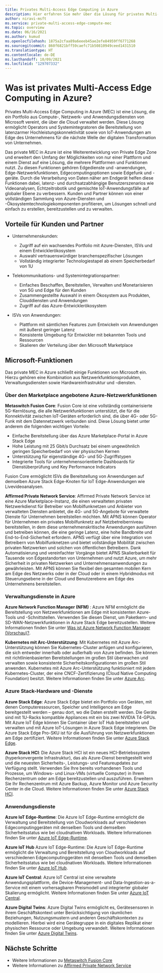 ```yaml
---
title: Privates Multi-Access Edge Computing in Azure
description: Hier erfahren Sie mehr über die Lösung für privates Multi-Access Edge Computing (MEC) in Azure, die ein Portfolio aus Compute-, Netzwerk- und Anwendungsdiensten von Microsoft vereint, die über die Cloud verwaltet werden.
author: niravi-msft
ms.service: private-multi-access-edge-compute-mec
ms.topic: overview
ms.date: 06/16/2021
ms.author: kumud
ms.openlocfilehash: 1875a2cfaa89a6eeeb45ae2efe84959ff6771268
ms.sourcegitcommit: 860f6821bff59caefc71b50810949ceed1431510
ms.translationtype: HT
ms.contentlocale: de-DE
ms.lasthandoff: 10/09/2021
ms.locfileid: "129707332"
---
```

# <a name="what-is-azure-private-multi-access-edge-compute"></a>Was ist privates Multi-Access Edge Computing in Azure?

Privates Multi-Access Edge Computing in Azure (MEC) ist eine Lösung, die ein Portfolio aus Compute-, Netzwerk- und Anwendungsdiensten von Microsoft vereint, die über die Cloud verwaltet werden. Diese Lösung ermöglicht Operators und Systemintegratoren die Bereitstellung von latenzarmer Hochleistungskonnektivität sowie von IoT-Anwendungen am Edge des Unternehmens für die nächste Welle der digitalen Transformation von Unternehmen. 

Das private MEC in Azure ist eine Weiterentwicklung von Private Edge Zone und erweitert den Umfang der Möglichkeiten von nur einer Plattform und einem Dienst auf eine Lösung, die mehrere Plattformen und Funktionen nutzt. Zu diesen Funktionen gehören Edgedienste und -anwendungen, Edge-Netzwerkfunktionen, Edgecomputingoptionen sowie Edgefunk und -geräte. Durch die Verarbeitung von Daten näher am Endgerät helfen diese Funktionen dabei, latenz- und durchsatzabhängige Benutzerszenarios wie Videoanalysen, Echtzeitrobotik und gemischte IoT-Anwendungsfälle auf globaler Ebene zu verbessern. Kunden und Partner können von einer vollständigen Sammlung von Azure-Diensten und -Ökosystemtechnologiekomponenten profitieren, um Lösungen schnell und einfach zu erstellen, bereitzustellen und zu verwalten. 

## <a name="benefits-to-customers-and-partners"></a>Vorteile für Kunden und Partner
- Unternehmenskunden:
    - Zugriff auf ein wachsendes Portfolio mit Azure-Diensten, ISVs und einem Entwicklerökosystem
    - Auswahl vertrauenswürdiger branchenspezifischer Lösungen
    - Vollständig integrierter Technologiestapel ab einem Speicherbedarf von 1U

- Telekommunikations- und Systemintegrationspartner:
    - Einfaches Beschaffen, Bereitstellen, Verwalten und Monetarisieren von 5G und Edge für den Kunden
    - Zusammengestellte Auswahl in einem Ökosystem aus Produkten, Clouddiensten und Anwendungen
    - Zugriff auf das Azure-Entwicklerökosystem

- ISVs von Anwendungen:
    - Plattform mit sämtlichen Features zum Entwickeln von Anwendungen mit äußerst geringer Latenz 
    - Konsistente Umgebung für Entwickler mit bekannten Tools und Ressourcen
    - Skalieren der Verteilung über den Microsoft Marketplace

## <a name="microsoft-capabilities"></a>Microsoft-Funktionen
Das private MEC in Azure schließt einige Funktionen von Microsoft ein. Hierzu gehören eine Kombination aus Netzwerkfunktionsprodukten, Verwaltungsdiensten sowie Hardwareinfrastruktur und -diensten. 

### <a name="azure-network-functions-offered-via-marketplace"></a>Über den Marketplace angebotene Azure-Netzwerkfunktionen

**Metaswitch Fusion Core**: Fusion Core ist eine vollständig containerisierte 5G-Kernlösung, die alle Netzwerkfunktionen unterstützt, die für die Konnektivität zwischen IoT-Geräten erforderlich sind, die über 4G- oder 5G-Funk mit dem Datennetzwerk verbunden sind. Diese Lösung bietet unter anderem die folgenden wichtigen Vorteile:
 - Einfache Bereitstellung über das Azure Marketplace-Portal in Azure Stack Edge
 - Hohe Leistung mit 25 Gbit/s Durchsatz bei einem ungewöhnlich geringen Speicherbedarf von vier physischen Kernen
 - Unterstützung für eigenständige 4G- und 5G-Zugriffstypen
 - Integrierte Tools für unternehmensorientierte Dashboards für Dienstüberprüfung und Key Performance Indicators 
 
Fusion Core ermöglicht ISVs die Bereitstellung von Anwendungen auf demselben Azure Stack Edge-Knoten für IoT Edge-Anwendungen wie Livevideoanalysen. 

**Affirmed Private Network Service**: Affirmed Private Network Service ist eine Azure Marketplace-Instanz, die einen verwalteten privaten Netzwerkdienst für Betreiber von Mobilfunknetzen und Anbieter von verwalteten Diensten anbietet, die 4G- und 5G-Angebote für verwaltete Dienste für Unternehmen bereitstellen möchten. Mit APNS können Operator für Unternehmen ein privates Mobilfunknetz auf Netzbetreiberniveau bereitstellen, in dem diese unternehmenskritische Anwendungen ausführen und betreiben können, die eine geringe Latenz, eine hohe Bandbreite und End-to-End-Sicherheit erfordern. APNS verfügt über eine Integration von Betreibern von Mobilfunknetzen und bietet vollständige Mobilität zwischen privaten Netzwerken und solchen von öffentlichen Betreibern. Dank Automatisierung und vereinfachter Vorgänge bietet APNS Skalierbarkeit für Tausende von Edgestandorten von Unternehmen und nutzt Azure, um mehr Sicherheit in privaten Netzwerken und Unternehmensanwendungen zu gewährleisten. Mit APNS können Sie flexibel den gesamten mobilen Kern am Edge des Netzwerks oder in der Cloud oder in einem Hybridmodus mit Steuerungsebene in der Cloud und Benutzerebene am Edge des Unternehmens bereitstellen. 

### <a name="azure-management-services"></a>Verwaltungsdienste in Azure

**Azure Network Function Manager (NFM)** : Azure NFM ermöglicht die Bereitstellung von Netzwerkfunktionen am Edge mit konsistenten Azure-Tools und -Schnittstellen. Verwenden Sie diesen Dienst, um Paketkern- und SD-WAN-Netzwerkfunktionen in Azure Stack Edge bereitzustellen. Weitere Informationen finden Sie unter [Was ist Azure Network Function Manager (Vorschau)?](../network-function-manager/overview.md).

**Kubernetes mit Arc-Unterstützung**: Mit Kubernetes mit Azure Arc-Unterstützung können Sie Kubernetes-Cluster anfügen und konfigurieren, die sich entweder innerhalb oder außerhalb von Azure befinden. Sie können mit richtlinienbasierten Bereitstellungen im großen Stil überwachen und verwalten sowie konsistente Sicherheitskonfigurationen im großen Stil anwenden. Kubernetes mit Azure Arc-Unterstützung funktioniert mit jedem Kubernetes-Cluster, der eine CNCF-Zertifizierung (Cloud Native Computing Foundation) besitzt. Weitere Informationen finden Sie unter [Azure Arc](https://azure.microsoft.com/services/azure-arc/).

### <a name="azure-stack-hardware-and-services"></a>Azure Stack-Hardware und -Dienste
**Azure Stack Edge**: Azure Stack Edge bietet ein Portfolio von Geräten, mit denen Computeressourcen, Speicher und Intelligence am Edge bereitgestellt werden – genau dort, wo die Daten erstellt werden. Die Geräte sind mit 1U-Racks kompatible Appliances mit ein bis zwei NVIDIA T4-GPUs. Mit Azure IoT Edge können Sie Container über IoT Hub bereitstellen und verwalten und mit Azure IoT-Lösungen in Azure Stack Edge integrieren. Die Azure Stack Edge Pro-SKU ist für die Ausführung von Netzwerkfunktionen am Edge zertifiziert. Weitere Informationen finden Sie unter [Azure Stack Edge](https://azure.microsoft.com/products/azure-stack/edge/).

**Azure Stack HCI**: Die Azure Stack HCI ist ein neues HCI-Betriebssystem (hyperkonvergente Infrastruktur), das als Azure-Dienst bereitgestellt wird und die neuesten Sicherheits-, Leistungs- und Featureupdates zur Verfügung stellt. Verwenden Sie Ihre bereits vorhandenen Tools und Prozesse, um Windows- und Linux-VMs (virtuelle Computer) in Ihrem Rechenzentrum oder am Edge bereitzustellen und auszuführen. Erweitern Sie Ihr Rechenzentrum mit Azure Backup, Azure Monitor und Azure Security Center in die Cloud. Weitere Informationen finden Sie unter [Azure Stack HCI](https://azure.microsoft.com/products/azure-stack/hci/).

### <a name="application-services"></a>Anwendungsdienste

**Azure IoT Edge-Runtime**: Die Azure IoT Edge-Runtime ermöglicht die Verwaltung und Bereitstellung von Cloudworkloads auf verschiedenen Edgecomputinggeräten mit denselben Tools und demselben Sicherheitsstatus wie bei cloudnativen Workloads. Weitere Informationen finden Sie unter [Azure IoT Edge-Runtime](/windows/ai/windows-ml-container/iot-edge-runtime).

**Azure IoT Hub** Azure IoT Edge-Runtime: Die Azure IoT Edge-Runtime ermöglicht die Verwaltung und Bereitstellung von Cloudworkloads auf verschiedenen Edgecomputinggeräten mit denselben Tools und demselben Sicherheitsstatus wie bei cloudnativen Workloads. Weitere Informationen finden Sie unter [Azure IoT Hub](https://azure.microsoft.com/services/iot-hub/).

**Azure IoT Central**: Azure IoT Central ist eine verwaltete Anwendungsplattform, die Device-Management- und Data-Ingestion-as-a-Service mit einem vorhersagbaren Preismodell und integrierter globaler Skalierung ermöglicht. Weitere Informationen finden Sie unter [Azure IoT Central](https://azure.microsoft.com/services/iot-central/).

**Azure Digital Twins**: Azure Digital Twins ermöglicht es, Gerätesensoren in ihrem Geschäftskontext unter Berücksichtigung von räumlichen Beziehungen, Nutzungsmustern und anderen Geschäftskontexten zu modellieren. Hierbei wird eine Gerätegruppe in ein digitales Replikat einer physischen Ressource oder Umgebung verwandelt. Weitere Informationen finden Sie unter [Azure Digital Twins](https://azure.microsoft.com/services/digital-twins/).

## <a name="next-steps"></a>Nächste Schritte
- Weitere Informationen zu [Metaswitch Fusion Core](metaswitch-fusion-core-overview.md)
- Weitere Informationen zu [Affirmed Private Network Service](affirmed-private-network-service-overview.md)
